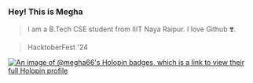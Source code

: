 ### Hey! This is Megha
> I am a B.Tech CSE student from IIIT Naya Raipur. 
> I love Github ❣️.




> HacktoberFest '24

[![An image of @megha66's Holopin badges, which is a link to view their full Holopin profile](https://holopin.me/megha66)](https://holopin.io/@megha66)
